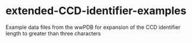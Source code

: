 # extended-CCD-identifier-examples
Example data files from the wwPDB for expansion of the CCD identifier length to greater than three characters
